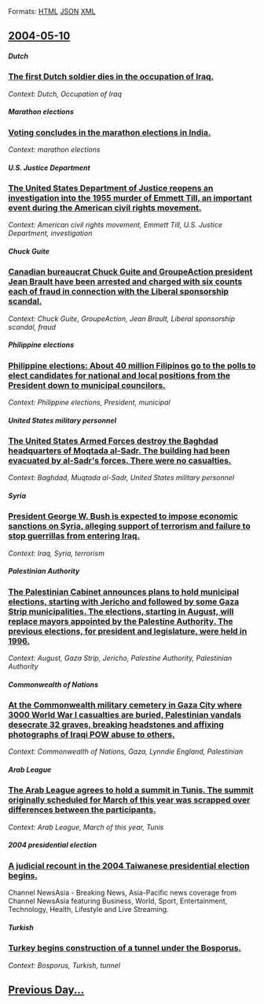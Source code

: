
Formats: [HTML](2004/05/10/index.html)  [JSON](2004/05/10/index.json)  [XML](2004/05/10/index.xml)  

## [2004-05-10](/news/2004/05/10/index.md)

##### Dutch
### [ The first Dutch soldier dies in the occupation of Iraq. ](/news/2004/05/10/the-first-dutch-soldier-dies-in-the-occupation-of-iraq.md)
_Context: Dutch, Occupation of Iraq_

##### Marathon elections
### [ Voting concludes in the marathon elections in India. ](/news/2004/05/10/voting-concludes-in-the-marathon-elections-in-india.md)
_Context: marathon elections_

##### U.S. Justice Department
### [ The United States Department of Justice reopens an investigation into the 1955 murder of Emmett Till, an important event during the American civil rights movement. ](/news/2004/05/10/the-united-states-department-of-justice-reopens-an-investigation-into-the-1955-murder-of-emmett-till-an-important-event-during-the-america.md)
_Context: American civil rights movement, Emmett Till, U.S. Justice Department, investigation_

##### Chuck Guite
### [ Canadian bureaucrat Chuck Guite and GroupeAction president Jean Brault have been arrested and charged with six counts each of fraud in connection with the Liberal sponsorship scandal. ](/news/2004/05/10/canadian-bureaucrat-chuck-guite-and-groupeaction-president-jean-brault-have-been-arrested-and-charged-with-six-counts-each-of-fraud-in-conn.md)
_Context: Chuck Guite, GroupeAction, Jean Brault, Liberal sponsorship scandal, fraud_

##### Philippine elections
### [ Philippine elections: About 40 million Filipinos go to the polls to elect candidates for national and local positions from the President down to municipal councilors. ](/news/2004/05/10/philippine-elections-about-40-million-filipinos-go-to-the-polls-to-elect-candidates-for-national-and-local-positions-from-the-president-do.md)
_Context: Philippine elections, President, municipal_

##### United States military personnel
### [ The United States Armed Forces destroy the Baghdad headquarters of Moqtada al-Sadr. The building had been evacuated by al-Sadr's forces. There were no casualties. ](/news/2004/05/10/the-united-states-armed-forces-destroy-the-baghdad-headquarters-of-moqtada-al-sadr-the-building-had-been-evacuated-by-al-sadr-s-forces-th.md)
_Context: Baghdad, Muqtada al-Sadr, United States military personnel_

##### Syria
### [ President George W. Bush is expected to impose economic sanctions on Syria, alleging support of terrorism and failure to stop guerrillas from entering Iraq. ](/news/2004/05/10/president-george-w-bush-is-expected-to-impose-economic-sanctions-on-syria-alleging-support-of-terrorism-and-failure-to-stop-guerrillas-fr.md)
_Context: Iraq, Syria, terrorism_

##### Palestinian Authority
### [ The Palestinian Cabinet announces plans to hold municipal elections, starting with Jericho and followed by some Gaza Strip municipalities. The elections, starting in August, will replace mayors appointed by the Palestine Authority. The previous elections, for president and legislature, were held in 1996. ](/news/2004/05/10/the-palestinian-cabinet-announces-plans-to-hold-municipal-elections-starting-with-jericho-and-followed-by-some-gaza-strip-municipalities.md)
_Context: August, Gaza Strip, Jericho, Palestine Authority, Palestinian Authority_

##### Commonwealth of Nations
### [ At the Commonwealth military cemetery in Gaza City where 3000 World War I casualties are buried, Palestinian vandals desecrate 32 graves, breaking headstones and affixing photographs of Iraqi POW abuse to others. ](/news/2004/05/10/at-the-commonwealth-military-cemetery-in-gaza-city-where-3000-world-war-i-casualties-are-buried-palestinian-vandals-desecrate-32-graves-b.md)
_Context: Commonwealth of Nations, Gaza, Lynndie England, Palestinian_

##### Arab League
### [ The Arab League agrees to hold a summit in Tunis. The summit originally scheduled for March of this year was scrapped over differences between the participants. ](/news/2004/05/10/the-arab-league-agrees-to-hold-a-summit-in-tunis-the-summit-originally-scheduled-for-march-of-this-year-was-scrapped-over-differences-betw.md)
_Context: Arab League, March of this year, Tunis_

##### 2004 presidential election
### [ A judicial recount in the 2004 Taiwanese presidential election begins. ](/news/2004/05/10/a-judicial-recount-in-the-2004-taiwanese-presidential-election-begins.md)
Channel NewsAsia - Breaking News, Asia-Pacific news coverage from Channel NewsAsia featuring Business, World, Sport, Entertainment, Technology, Health, Lifestyle and Live Streaming.

##### Turkish
### [ Turkey begins construction of a tunnel under the Bosporus. ](/news/2004/05/10/turkey-begins-construction-of-a-tunnel-under-the-bosporus.md)
_Context: Bosporus, Turkish, tunnel_

## [Previous Day...](/news/2004/05/9/index.md)


